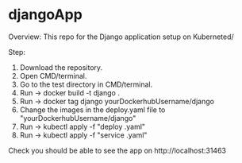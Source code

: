 # djangoApp

Overview: This repo for the Django application setup on Kuberneted/

Step:

1. Download the repository.
2. Open CMD/terminal.
3. Go to the test directory in CMD/terminal.
3. Run -> docker build -t django .
4. Run -> docker tag django yourDockerhubUsername/django
5. Change the images in the deploy.yaml file to "yourDockerhubUsername/django"
6. Run -> kubectl apply -f "deploy .yaml"
7. Run -> kubectl apply -f "service .yaml"

Check you should be able to see the app on http://localhost:31463
